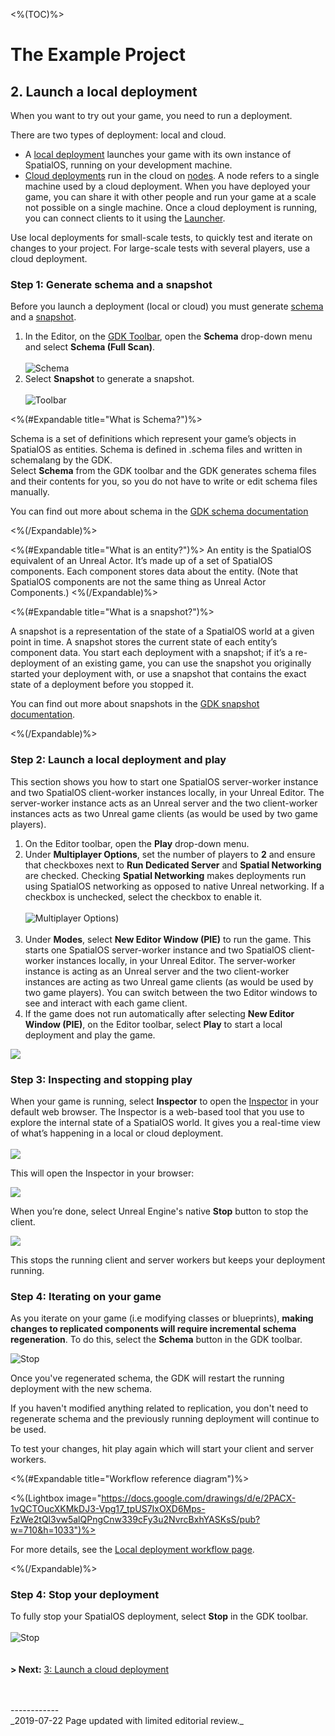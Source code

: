 <%(TOC)%>
# The Example Project 

## 2.  Launch a local deployment

When you want to try out your game, you need to run a deployment. 

There are two types of deployment: local and cloud.

- A [local deployment]({{urlRoot}}/content/glossary#deployment) launches your game with its own instance of SpatialOS, running on your development machine. 
- [Cloud deployments]({{urlRoot}}/content/glossary#deployment) run in the cloud on [nodes]({{urlRoot}}/content/glossary#node). A node refers to a single machine used by a cloud deployment. When you have deployed your game, you can share it with other people and run your game at a scale not possible on a single machine. Once a cloud deployment is running, you can connect clients to it using the [Launcher]({{urlRoot}}/content/glossary#launcher).

Use local deployments for small-scale tests, to quickly test and iterate on changes to your project. For large-scale tests with several players, use a cloud deployment. 

### Step 1: Generate schema and a snapshot

Before you launch a deployment (local or cloud) you must generate [schema]({{urlRoot}}/content/spatialos-concepts/schema-and-snapshots#schema) and a [snapshot]({{urlRoot}}/content/spatialos-concepts/schema-and-snapshots#snapshots). 
1. In the Editor, on the [GDK Toolbar]({{urlRoot}}/content/toolbars), open the **Schema** drop-down menu and select **Schema (Full Scan)**. <br/><br/>
   ![Schema]({{assetRoot}}assets/screen-grabs/toolbar/schema-button-full-scan.png)
   </br>
2. Select **Snapshot** to generate a snapshot.<br/><br/>
   ![Toolbar]({{assetRoot}}assets/screen-grabs/toolbar/snapshot-button.png)<br/>

<%(#Expandable title="What is Schema?")%>

Schema is a set of definitions which represent your game’s objects in SpatialOS as entities. Schema is defined in .schema files and written in schemalang by the GDK.</br>
Select **Schema** from the GDK toolbar and the GDK generates schema files and their contents for you, so you do not have to write or edit schema files manually.

You can find out more about schema in the [GDK schema documentation]({{urlRoot}}/content/how-to-use-schema)

<%(/Expandable)%>

<%(#Expandable title="What is an entity?")%>
An entity is the SpatialOS equivalent of an Unreal Actor. It’s made up of a set of SpatialOS components. Each component stores data about the entity. (Note that SpatialOS components are not the same thing as Unreal Actor Components.)
<%(/Expandable)%>

<%(#Expandable title="What is  a snapshot?")%>

A snapshot is a representation of the state of a SpatialOS world at a given point in time. A snapshot stores the current state of each entity’s component data. You start each deployment with a snapshot; if it’s a re-deployment of an existing game, you can use the snapshot you originally started your deployment with, or use a snapshot that contains the exact state of a deployment before you stopped it.

You can find out more about snapshots in the [GDK snapshot documentation]({{urlRoot}}/content/how-to-use-snapshots).

<%(/Expandable)%>
   
### Step 2: Launch a local deployment and play

This section shows you how to start one SpatialOS server-worker instance and two SpatialOS client-worker instances locally, in your Unreal Editor. The server-worker instance acts as an Unreal server and the two client-worker instances acts as two Unreal game clients (as would be used by two game players). 

1. On the Editor toolbar, open the **Play** drop-down menu.
2. Under **Multiplayer Options**, set the number of players to **2** and ensure that checkboxes next to **Run Dedicated Server** and **Spatial Networking** are checked. Checking **Spatial Networking** makes deployments run using SpatialOS networking as opposed to native Unreal networking. If a checkbox is unchecked, select the checkbox to enable it.<br/></br>
   ![Multiplayer Options]({{assetRoot}}assets/set-up-template/template-multiplayer-options.png))<br/></br>
3. Under **Modes**, select **New Editor Window (PIE)** to run the game. This starts one SpatialOS server-worker instance and two SpatialOS client-worker instances locally, in your Unreal Editor.
   The server-worker instance is acting as an Unreal server and the two client-worker instances are acting as two Unreal game clients (as would be used by two game players).
   You can switch between the two Editor windows to see and interact with each game client. 
4. If the game does not run automatically after selecting **New Editor Window (PIE)**, on the Editor toolbar, select **Play** to start a local deployment and play the game.

![]({{assetRoot}}assets/example-project/first-client-launch.png)<br/>

### Step 3: Inspecting and stopping play

When your game is running, select **Inspector** to open the [Inspector](https://docs.improbable.io/unreal/alpha//content/glossary#inspector) in your default web browser. The Inspector is a web-based tool that you use to explore the internal state of a SpatialOS world. It gives you a real-time view of what’s happening in a local or cloud deployment. <br/><br/>
![]({{assetRoot}}assets/screen-grabs/toolbar/inspector-button.png)<br/>

This will open the Inspector in your browser:

![]({{assetRoot}}assets/set-up-template/template-two-client-inspector.png)<br/>

When you’re done, select Unreal Engine's native **Stop** button to stop the client. 

![]({{assetRoot}}assets/toolbar/stop-button-native.png)<br/>

This stops the running client and server workers but keeps your deployment running. 

### Step 4: Iterating on your game

As you iterate on your game (i.e modifying classes or blueprints), **making changes to replicated components will require incremental schema regeneration**. To do this, select the **Schema** button in the GDK toolbar.

![Stop]({{assetRoot}}assets/screen-grabs/toolbar/schema-button.png)<br/>

Once you've regenerated schema, the GDK will restart the running deployment with the new schema.

If you haven't modified anything related to replication, you don't need to regenerate schema and the previously running deployment will continue to be used.

To test your changes, hit play again which will start your client and server workers.

<%(#Expandable title="Workflow reference diagram")%>

 <%(Lightbox image="https://docs.google.com/drawings/d/e/2PACX-1vQCTOucXKMkDJ3-Vpg17_tpUS7IxOXD6Mps-FzWe2tQl3vw5alQPngCnw339cFy3u2NvrcBxhYASKsS/pub?w=710&h=1033")%>

For more details, see the [Local deployment workflow page]({{urlRoot}}/content/local-deployment-workflow).

<%(/Expandable)%>

### Step 4: Stop your deployment

To fully stop your SpatialOS deployment, select **Stop** in the GDK toolbar.<br/></br>
![Stop]({{assetRoot}}assets/screen-grabs/toolbar/stop-button.png)<br/>
</br>
</br>
**> Next:** [3: Launch a cloud deployment]({{urlRoot}}/content/get-started/example-project/exampleproject-cloud-deployment) 

<br/>
<br/>------------<br/>
_2019-07-22 Page updated with limited editorial review._
